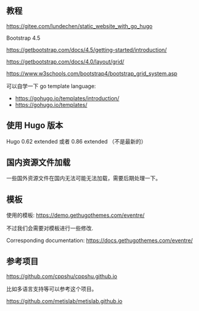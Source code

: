 
## 教程

https://gitee.com/lundechen/static_website_with_go_hugo

Bootstrap 4.5

https://getbootstrap.com/docs/4.5/getting-started/introduction/

https://getbootstrap.com/docs/4.0/layout/grid/

https://www.w3schools.com/bootstrap4/bootstrap_grid_system.asp


可以自学一下 go template language:
- https://gohugo.io/templates/introduction/
- https://gohugo.io/templates/

## 使用 Hugo 版本
Hugo 0.62 extended 或者 0.86 extended （不是最新的）

## 国内资源文件加载

一些国外资源文件在国内无法可能无法加载，需要后期处理一下。

## 模板

使用的模板:
https://demo.gethugothemes.com/eventre/

不过我们会需要对模板进行一些修改.

Corresponding documentation: https://docs.gethugothemes.com/eventre/

## 参考项目
https://github.com/cppshu/cppshu.github.io

比如多语言支持等可以参考这个项目。

https://github.com/metislab/metislab.github.io
